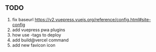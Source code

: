 ## TODO

1. fix baseurl
  https://v2.vuepress.vuejs.org/reference/config.html#site-config
2. add vuepress pwa plugins
3. how use -tags to deploy
4. add build@vercel command
5. add new favicon icon
